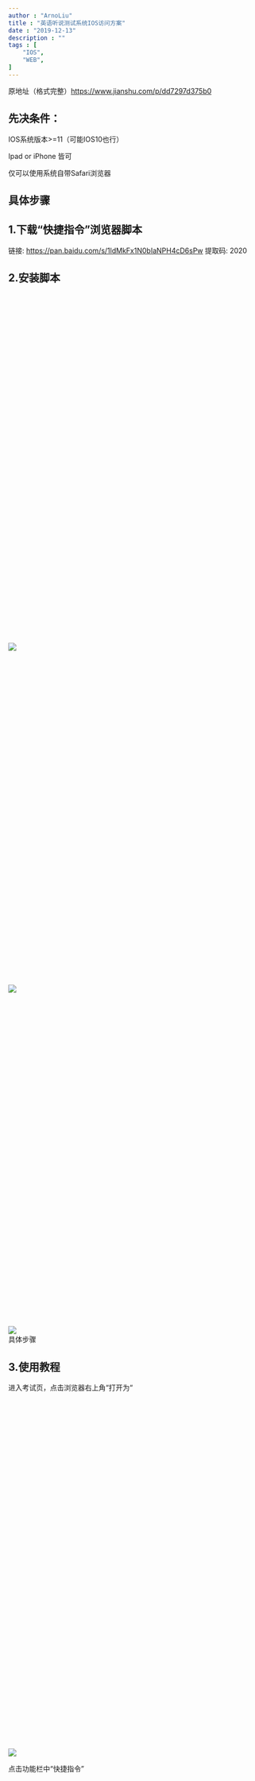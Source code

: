 ```yaml
---
author : "ArnoLiu"
title : "英语听说测试系统IOS访问方案"
date : "2019-12-13"
description : ""
tags : [
    "IOS",
    "WEB",
]
---
```


原地址（格式完整）<a>https://www.jianshu.com/p/dd7297d375b0</a>
<article class="_2rhmJa"><h1>先决条件：</h1><p>IOS系统版本&gt;=11（可能IOS10也行）</p><p>Ipad&nbsp;or&nbsp;iPhone&nbsp;皆可</p><p>仅可以使用系统自带Safari浏览器</p><h1>具体步骤</h1><h2>1.下载“快捷指令”浏览器脚本</h2><p>链接: <a href="https://pan.baidu.com/s/1ldMkFx1N0bIaNPH4cD6sPw" target="_blank">https://pan.baidu.com/s/1ldMkFx1N0bIaNPH4cD6sPw</a> 提取码: 2020</p><h2>2.安装脚本</h2><p><br></p><div class="image-package">
<div class="image-container" style="max-width: 700px; max-height: 934px; background-color: transparent;">
<div class="image-container-fill" style="padding-bottom: 133.32999999999998%;"></div>
<div class="image-view" data-width="1536" data-height="2048"><img data-original-src="//upload-images.jianshu.io/upload_images/15894667-6d82c873afb64d4f.png" data-original-width="1536" data-original-height="2048" data-original-format="image/png" data-original-filesize="134287" data-image-index="0" style="cursor: zoom-in;" class="" src="//upload-images.jianshu.io/upload_images/15894667-6d82c873afb64d4f.png?imageMogr2/auto-orient/strip|imageView2/2/w/1200/format/webp"></div>
</div>
<div class="image-caption"></div>
</div><div class="image-package">
<div class="image-container" style="max-width: 700px; max-height: 934px; background-color: transparent;">
<div class="image-container-fill" style="padding-bottom: 133.32999999999998%;"></div>
<div class="image-view" data-width="1536" data-height="2048"><img data-original-src="//upload-images.jianshu.io/upload_images/15894667-981d538d28eba392.png" data-original-width="1536" data-original-height="2048" data-original-format="image/png" data-original-filesize="511474" data-image-index="1" style="cursor: zoom-in;" class="" src="//upload-images.jianshu.io/upload_images/15894667-981d538d28eba392.png?imageMogr2/auto-orient/strip|imageView2/2/w/1200/format/webp"></div>
</div>
<div class="image-caption"></div>
</div><div class="image-package">
<div class="image-container" style="max-width: 700px; max-height: 934px; background-color: transparent;">
<div class="image-container-fill" style="padding-bottom: 133.32999999999998%;"></div>
<div class="image-view" data-width="1536" data-height="2048"><img data-original-src="//upload-images.jianshu.io/upload_images/15894667-dc3cc7625b792051.png" data-original-width="1536" data-original-height="2048" data-original-format="image/png" data-original-filesize="302728" data-image-index="2" style="cursor: zoom-in;" class="" src="//upload-images.jianshu.io/upload_images/15894667-dc3cc7625b792051.png?imageMogr2/auto-orient/strip|imageView2/2/w/1200/format/webp"></div>
</div>
<div class="image-caption cc_cursor">具体步骤</div>
</div><h1>3.使用教程</h1><p>进入考试页，点击浏览器右上角“打开为“</p><p><br></p><div class="image-package">
<div class="image-container" style="max-width: 700px; max-height: 934px; background-color: transparent;">
<div class="image-container-fill" style="padding-bottom: 133.32999999999998%;"></div>
<div class="image-view" data-width="1536" data-height="2048"><img data-original-src="//upload-images.jianshu.io/upload_images/15894667-d5cf20c2ad63288c.png" data-original-width="1536" data-original-height="2048" data-original-format="image/png" data-original-filesize="408018" data-image-index="3" style="cursor: zoom-in;" class="" src="//upload-images.jianshu.io/upload_images/15894667-d5cf20c2ad63288c.png?imageMogr2/auto-orient/strip|imageView2/2/w/1200/format/webp"></div>
</div>
<div class="image-caption"></div>
</div><p>点击功能栏中“快捷指令”</p><p><br></p><div class="image-package">
<div class="image-container" style="max-width: 700px; max-height: 934px; background-color: transparent;">
<div class="image-container-fill" style="padding-bottom: 133.32999999999998%;"></div>
<div class="image-view" data-width="1536" data-height="2048"><img data-original-src="//upload-images.jianshu.io/upload_images/15894667-20e1d61bfaac423c.png" data-original-width="1536" data-original-height="2048" data-original-format="image/png" data-original-filesize="857650" data-image-index="4" style="cursor: zoom-in;" class="" src="//upload-images.jianshu.io/upload_images/15894667-20e1d61bfaac423c.png?imageMogr2/auto-orient/strip|imageView2/2/w/1200/format/webp"></div>
</div>
<div class="image-caption"></div>
</div><p>选择如图的脚本运行即可</p><p><br></p><div class="image-package">
<div class="image-container" style="max-width: 700px; max-height: 934px; background-color: transparent;">
<div class="image-container-fill" style="padding-bottom: 133.32999999999998%;"></div>
<div class="image-view" data-width="1536" data-height="2048"><img data-original-src="//upload-images.jianshu.io/upload_images/15894667-bcbfc98e61a785e3.png" data-original-width="1536" data-original-height="2048" data-original-format="image/png" data-original-filesize="714974" data-image-index="5" style="cursor: zoom-in;" class="" src="//upload-images.jianshu.io/upload_images/15894667-bcbfc98e61a785e3.png?imageMogr2/auto-orient/strip|imageView2/2/w/1200/format/webp"></div>
</div>
<div class="image-caption"></div>
</div><p>随后遇到视频不放只需要手动播放即可。</p></article>